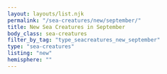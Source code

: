 ```yaml
---
layout: layouts/list.njk
permalink: "/sea-creatures/new/september/"
title: New Sea Creatures in September
body_class: sea-creatures
filter_by_tag: "type_seacreatures_new_september"
type: "sea-creatures"
listing: "new"
hemisphere: ""
---
```

